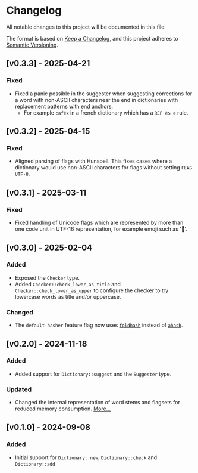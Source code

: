 # Changelog

All notable changes to this project will be documented in this file.

The format is based on [Keep a Changelog](https://keepachangelog.com/en/1.1.0/),
and this project adheres to [Semantic Versioning](https://semver.org/spec/v2.0.0.html).

<!-- ## [Unreleased] -->

## [v0.3.3] - 2025-04-21

### Fixed

* Fixed a panic possible in the suggester when suggesting corrections for a word with
  non-ASCII characters near the end in dictionaries with replacement patterns with end
  anchors.
    * For example `caféx` in a french dictionary which has a `REP è$ e` rule.

## [v0.3.2] - 2025-04-15

### Fixed

* Aligned parsing of flags with Hunspell. This fixes cases where a dictionary would
  use non-ASCII characters for flags without setting `FLAG UTF-8`.

## [v0.3.1] - 2025-03-11

### Fixed

* Fixed handling of Unicode flags which are represented by more than one code
  unit in UTF-16 representation, for example emoji such as '🔭'.

## [v0.3.0] - 2025-02-04

### Added

* Exposed the `Checker` type.
* Added `Checker::check_lower_as_title` and `Checker::check_lower_as_upper` to
  configure the checker to try lowercase words as title and/or uppercase.

### Changed

* The `default-hasher` feature flag now uses [`foldhash`](https://github.com/orlp/foldhash)
  instead of [`ahash`](https://github.com/tkaitchuck/aHash).

## [v0.2.0] - 2024-11-18

### Added

* Added support for `Dictionary::suggest` and the `Suggester` type.

### Updated

* Changed the internal representation of word stems and flagsets for reduced
  memory consumption. [More...](https://the-mikedavis.github.io/posts/german-string-optimizations-in-spellbook/)

## [v0.1.0] - 2024-09-08

### Added

* Initial support for `Dictionary::new`, `Dictionary::check` and `Dictionary::add`
